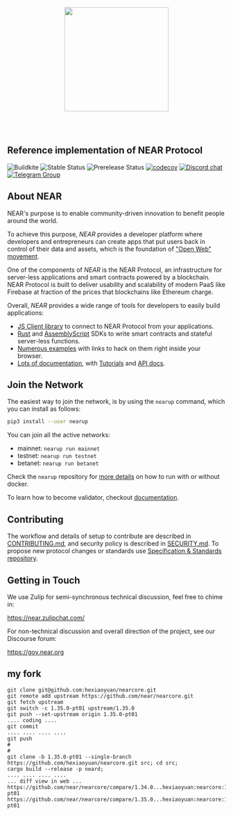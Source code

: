 <br />
<br />

<p align="center">
<img src="docs/images/logo.svg" width="240">
</p>

<br />
<br />


## Reference implementation of NEAR Protocol

![Buildkite](https://img.shields.io/buildkite/0eae07525f8e44a19b48fa937813e2c21ee04aa351361cd851)
![Stable Status][stable-release]
![Prerelease Status][prerelease]
[![codecov][codecov-badge]][codecov-url]
[![Discord chat][discord-badge]][discord-url]
[![Telegram Group][telegram-badge]][telegram-url]

[stable-release]: https://img.shields.io/github/v/release/nearprotocol/nearcore?label=stable
[prerelease]: https://img.shields.io/github/v/release/nearprotocol/nearcore?include_prereleases&label=prerelease
[ci-badge-master]: https://badge.buildkite.com/a81147cb62c585cc434459eedd1d25e521453120ead9ee6c64.svg?branch=master
[ci-url]: https://buildkite.com/nearprotocol/nearcore
[codecov-badge]: https://codecov.io/gh/nearprotocol/nearcore/branch/master/graph/badge.svg
[codecov-url]: https://codecov.io/gh/nearprotocol/nearcore
[discord-badge]: https://img.shields.io/discord/490367152054992913.svg
[discord-url]: https://near.chat
[telegram-badge]: https://cdn.jsdelivr.net/gh/Patrolavia/telegram-badge@8fe3382b3fd3a1c533ba270e608035a27e430c2e/chat.svg
[telegram-url]: https://t.me/cryptonear

## About NEAR

NEAR's purpose is to enable community-driven innovation to benefit people around the world.

To achieve this purpose, *NEAR* provides a developer platform where developers and entrepreneurs can create apps that put users back in control of their data and assets, which is the foundation of ["Open Web" movement][open-web-url].

One of the components of *NEAR* is the NEAR Protocol, an infrastructure for server-less applications and smart contracts powered by a blockchain.
NEAR Protocol is built to deliver usability and scalability of modern PaaS like Firebase at fraction of the prices that blockchains like Ethereum charge.

Overall, *NEAR* provides a wide range of tools for developers to easily build applications:
 - [JS Client library][js-api] to connect to NEAR Protocol from your applications.
 - [Rust][rust-sdk] and [AssemblyScript][as-sdk] SDKs to write smart contracts and stateful server-less functions.
 - [Numerous examples][examples-url] with links to hack on them right inside your browser.
 - [Lots of documentation][docs-url], with [Tutorials][tutorials-url] and [API docs][api-docs-url].

[open-web-url]: https://techcrunch.com/2016/04/10/1301496/
[js-api]: https://github.com/near/near-api-js
[rust-sdk]: https://github.com/near/near-sdk-rs
[as-sdk]: https://github.com/near/near-sdk-as
[examples-url]: https://near.dev
[docs-url]: https://docs.near.org
[tutorials-url]: https://docs.near.org/tutorials/welcome
[api-docs-url]: https://docs.near.org/api/rpc/introduction

## Join the Network

The easiest way to join the network, is by using the `nearup` command, which you can install as follows:

```bash
pip3 install --user nearup
```

You can join all the active networks:
* mainnet: `nearup run mainnet`
* testnet: `nearup run testnet`
* betanet: `nearup run betanet`

Check the `nearup` repository for [more details](https://github.com/near/nearup) on how to run with or without docker.

To learn how to become validator, checkout [documentation](https://docs.near.org/docs/develop/node/validator/staking-and-delegation).

## Contributing

The workflow and details of setup to contribute are described in [CONTRIBUTING.md](CONTRIBUTING.md), and security policy is described in [SECURITY.md](SECURITY.md).
To propose new protocol changes or standards use [Specification & Standards repository](https://github.com/nearprotocol/NEPs).

## Getting in Touch

We use Zulip for semi-synchronous technical discussion, feel free to chime in:

https://near.zulipchat.com/

For non-technical discussion and overall direction of the project, see our Discourse forum:

https://gov.near.org


## my fork

```
git clone git@github.com:hexiaoyuan/nearcore.git
git remote add upstream https://github.com/near/nearcore.git
git fetch upstream
git switch -c 1.35.0-pt01 upstream/1.35.0
git push --set-upstream origin 1.35.0-pt01
.... coding ....
git commit
.... .... .... ....
git push
#
#
git clone -b 1.35.0-pt01 --single-branch https://github.com/hexiaoyuan/nearcore.git src; cd src;
cargo build --release -p neard;
.... .... .... ....
... diff view in web ...
https://github.com/near/nearcore/compare/1.34.0...hexiaoyuan:nearcore:1.34.0-pt01
https://github.com/near/nearcore/compare/1.35.0...hexiaoyuan:nearcore:1.35.0-pt01
```
